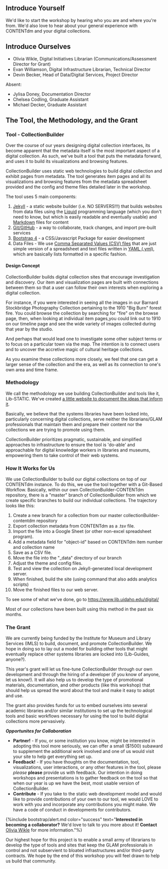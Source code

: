 

## Introduce Yourself

We'd like to start the workshop by hearing who you are and where you're from. We'd also love to hear about your general experience with CONTENTdm and your digital collections. 

## Introduce Ourselves

- Olivia Wikle, Digital Initiatives Librarian (Communications/Assessment Director for Grant)
- Evan Williamson, Digital Infrastructure Librarian, Technical Director
- Devin Becker, Head of Data/Digital Services, Project Director

Absent: 
- Jylisa Doney, Documentation Director 
- Chelsea Codling, Graduate Assistant
- Michael Decker, Graduate Assistant

## The Tool, the Methodology, and the Grant

### Tool - CollectionBuilder

Over the course of our years designing digital collection interfaces, its become apparent that the metadata itself is the most important aspect of a digital collection. As such, we've built a tool that puts the metadata forward, and uses it to build its visualizations and browsing features. 

CollectionBuilder uses static web technologies to build digital collection and exhibit pages from metadata. The tool generates item pages and all its visualizations and browsing features from the metadata spreadsheet provided and the config and theme files detailed later in the workshop.

The tool uses 5 main components: 

1. [Jekyll](https://jekyllrb.com/) - a static website builder (i.e. NO SERVERS!!!) that builds websites from data files using the [Liquid](https://shopify.github.io/liquid/basics/introduction/) programming language (which you don't need to know, but which is easily readable and eventually usable) and [Markdown](https://en.wikipedia.org/wiki/Markdown) files for content
2. [Git/GitHub](https://github.com/) - a way to collaborate, track changes, and import pre-built services
3. [Bootstrap 4](https://getbootstrap.com/) - a CSS/Javascript Package for easier development
4. Data Files - We use [Comma Separated Values (CSV) files](https://en.wikipedia.org/wiki/Comma-separated_values) that are just simple version of a spreadsheet and text files written in [YAML (.yml)](https://en.wikipedia.org/wiki/YAML), which are basically lists formatted in a specific fashion.

#### Design Concept

CollectionBuilder builds digital collection sites that encourage investigation and discovery. Our item and visualization pages are built with connections between them so that a user can follow their own interests when exploring a digital collection.

For instance, if you were interested in seeing all the images in our Barnard Stockbridge Photography Collection pertaining to the 1910 "Big Burn" forest fire. You could browse the collection by searching for "fire" on the browse page, then, when looking at individual item pages,you could link out to 1910 on our timeline page and see the wide variety of images collected during that year by the studio. 

And perhaps that would lead one to investigate some other subject terms or to focus on a particular town via the map. The intention is to connect users and to uncover the accretive magic of cultural heritage collections. 

As you examine these collections more closely, we feel that one can get a larger sense of the collection and the era, as well as its connection to one's own area and time frame. 

### Methodology

We call the methodology we use building CollectionBuilder and tools like it, Lib-STATIC. We've created [a little website to document the ideas that inform it](libstatic.github.io). 

Basically, we believe that the systems libraries have been locked into, particularly concerning digital collections, serve neither the librarians/GLAM professionals that maintain them and prepare their content nor the collections we are trying to promote using them. 

CollectionBuilder prioritizes pragmatic, sustainable, and simplified approaches to infrastructure to ensure the tool is 'do-able' and approachable for digital knowledge workers in libraries and museums, empowering them to take control of their web systems.

### How It Works for Us

We use CollectionBuilder to build our digital collections on top of our CONTENTdm instance. To do this, we use the tool together with a Git-Based Workflow. Basically, within our own CollectionBuilder-CONTENTdm repository, there is a "master" branch of CollectionBuilder from which we create specific branches to build our individual collections. The trajectory looks like this: 

1. Create a new branch for a collection from our master collectionBuilder-contentdm repository
2. Export collection metadata from CONTENTdm as a .tsv file. 
2. Import the file into a Google Sheet (or other non-excel spreadsheet program).
3. Add a metadata field for "object-id" based on CONTENTdm item number and collection name
4. Save as a CSV file. 
5. Move the file into the "_data" directory of our branch
6. Adjust the theme and config files. 
7. Test and view the collection on Jekyll-generated local development server.
8. When finished, build the site (using command that also adds analytics scripts)
9. Move the finished files to our web server. 

To see some of what we've done, go to <https://www.lib.uidaho.edu/digital/>

Most of our collections have been built using this method in the past six months. 

### The Grant

We are currently being funded by the Institute for Museum and Library Services (IMLS) to build, document, and promote CollectionBuilder. We hope in doing so to lay out a model for building other tools that might eventually replace other systems libraries are locked into (Lib-Guides, anyone?). 

This year's grant will let us fine-tune CollectionBuilder through our own development and through the hiring of a developer (if you know of anyone, let us know!). It will also help us to develop the type of promotional materials, documentation, and other products (like this workshop) that should help us spread the word about the tool and make it easy to adopt and use. 

The grant also provides funds for us to embed ourselves into several academic libraries and/or similar institutions to set up the technological tools and basic workflows necessary for using the tool to build digital collections more pervasively. 

***Opportunites for Collaboration***

- **Partner!** - If you, or some institution you know, might be interested in adopting this tool more seriously, we can offer a small ($1500) subaward to supplement the additional work involved and one of us would visit your site to help get everything set up. 
- **Feedback!** - If you have thoughts on the documentation, tool, visualizations, user interactions, or any other features in the tool, please *please* **please** provide us with feedback. Our intention in doing workshops and presentations is to gather feedback on the tool so that when our year is up we have the best, most usable version of CollectionBuilder.
- **Contribute** - If you take to the static web development model and would like to provide contributions of your own to our tool, we would LOVE to work with you and incorporate any contributions you might make. We have a code of conduct in developments for contributors.

{%include bootstrap/alert.md color="success" text="**Interested in becoming a collaborator?** We'd love to talk to you more about it! **Contact** [Olivia Wikle](mailto:omwikle@uidaho.edu) for more information."%}

Our highest hope for this project is to enable a small army of librarians to develop the type of tools and sites that keep the GLAM professionals in control and not subservient to bloated infrastructures and/or third-party contracts. We hope by the end of this workshop you will feel drawn to help us build that community. 

